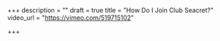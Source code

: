 +++
description = ""
draft = true
title = "How Do I Join Club Seacret?"
video_url = "https://vimeo.com/519715102"

+++
